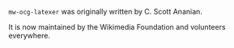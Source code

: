 `mw-ocg-latexer` was originally written by C. Scott Ananian.

It is now maintained by the Wikimedia Foundation and volunteers everywhere.
